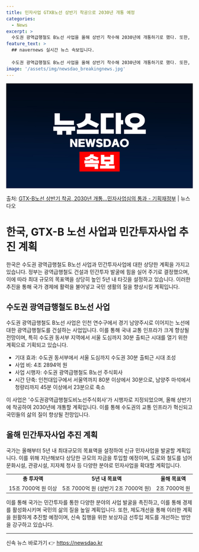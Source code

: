 ```yaml
---
title: 민자사업 GTXB노선 상반기 착공으로 2030년 개통 예정
categories:
  - News
excerpt: >
  수도권 광역급행철도 B노선 사업을 올해 상반기 착수해 2030년에 개통하기로 했다. 또한, 올해 민간투자사업…
feature_text: >
  ## navernews 실시간 뉴스 속보입니다.

  수도권 광역급행철도 B노선 사업을 올해 상반기 착수해 2030년에 개통하기로 했다. 또한, 올해 민간투자사업…
image: '/assets/img/newsdao_breakingnews.jpg'
---
```


![뉴스다오 속보](/assets/img/newsdao_breakingnews.jpg)

<p>출처: <a href="https://newsdao.kr/3249" rel="dofollow">GTX-B노선 상반기 착공, 2030년 개통…민자사업심의 통과 - 기획재정부</a> | 뉴스다오</p>

<h1>한국, GTX-B 노선 사업과 민간투자사업 추진 계획</h1>
<p data-ke-size="size16">한국은 수도권 광역급행철도 B노선 사업과 민간투자사업에 대한 상당한 계획을 가지고 있습니다. 정부는 광역급행철도 건설과 민간투자 발굴에 힘을 실어 주기로 결정했으며, 이에 따라 최대 규모의 목표액을 상당히 높인 5년 내 타깃을 설정하고 있습니다. 이러한 추진을 통해 국가 경제에 활력을 불어넣고 국민 생활의 질을 향상시킬 계획입니다.</p>

<h2 data-ke-size="size26">수도권 광역급행철도 B노선 사업</h2>
<p data-ke-size="size16">수도권 광역급행철도 B노선 사업은 인천 연수구에서 경기 남양주시로 이어지는 노선에 대한 광역급행철도를 건설하는 사업입니다. 이를 통해 국내 교통 인프라가 크게 향상될 전망이며, 특히 수도권 동서부 지역에서 서울 도심까지 30분 출퇴근 시대를 열기 위한 계획으로 기획되고 있습니다.</p>

<ul>
<li>기대 효과: 수도권 동서부에서 서울 도심까지 수도권 30분 출퇴근 시대 조성</li>
<li>사업 비: 4조 2894억 원</li>
<li>사업 시행자: 수도권 광역급행철도 B노선 주식회사</li>
<li>시간 단축: 인천대입구에서 서울역까지 80분 이상에서 30분으로, 남양주 마석에서 청량리까지 45분 이상에서 23분으로 축소</li>
</ul>
<p data-ke-size="size16">이 사업은 '수도권광역급행철도비노선주식회사'가 시행자로 지정되었으며, 올해 상반기에 착공하여 2030년에 개통할 계획입니다. 이를 통해 수도권의 교통 인프라가 혁신되고 국민들의 삶의 질이 향상될 전망입니다.</p>

<h2 data-ke-size="size26">올해 민간투자사업 추진 계획</h2>
<p data-ke-size="size16">국가는 올해부터 5년 내 최대규모의 목표액을 설정하여 신규 민자사업을 발굴할 계획입니다. 이를 위해 지난해보다 상당한 규모의 자금을 투입할 예정이며, 도로와 철도를 넘어 문화시설, 관광시설, 지자체 청사 등 다양한 분야로 민자사업을 확대할 계획입니다.</p>
<table>
<tr>
<td style="text-align: center; height: 17px;"><b>총 투자액</b></td>
<td style="text-align: center; height: 17px;"><b>5년 내 목표액</b></td>
<td style="text-align: center; height: 17px;"><b>올해 목표액</b></td>
</tr>
<tr>
<td style="text-align: center; height: 17px;">15조 7000억 원 이상</td>
<td style="text-align: center; height: 17px;">5조 7000억 원 (상반기 2조 7000억 원)</td>
<td style="text-align: center; height: 17px;">2조 7000억 원</td>
</tr>
</table>
<p data-ke-size="size16">이를 통해 국가는 민간투자를 통한 다양한 분야의 사업 발굴을 촉진하고, 이를 통해 경제를 활성화시키며 국민의 삶의 질을 높일 계획입니다. 또한, 제도개선을 통해 이러한 계획을 원활하게 추진할 예정이며, 신속 집행을 위한 보상자금 선투입 제도를 개선하는 방안을 강구하고 있습니다.</p>

<hr> 

신속 뉴스 바로가기 👉 <a href="https://newsdao.kr" rel="dofollow">https://newsdao.kr</a>


